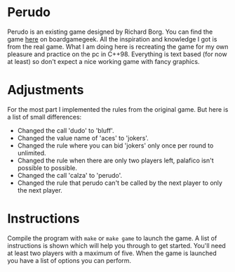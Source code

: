 # Perudo
Perudo is an existing game designed by Richard Borg. You can find the game [here](https://boardgamegeek.com/boardgame/45/perudo) on boardgamegeek. All the inspiration and knowledge I got is from the real game. What I am doing here is recreating the game for my own pleasure and practice on the pc in C++98. Everything is text based (for now at least) so don't expect a nice working game with fancy graphics.

# Adjustments
For the most part I implemented the rules from the original game. But here is a list of small differences:
- Changed the call 'dudo' to 'bluff'.
- Changed the value name of 'aces' to 'jokers'.
- Changed the rule where you can bid 'jokers' only once per round to unlimited.
- Changed the rule when there are only two players left, palafico isn't possible to possible.
- Changed the call 'calza' to 'perudo'.
- Changed the rule that perudo can't be called by the next player to only the next player.

# Instructions
Compile the program with ```make``` or ```make game``` to launch the game. A list of instructions is shown which will help you through to get started. You'll need at least two players with a maximum of five. When the game is launched you have a list of options you can perform.
